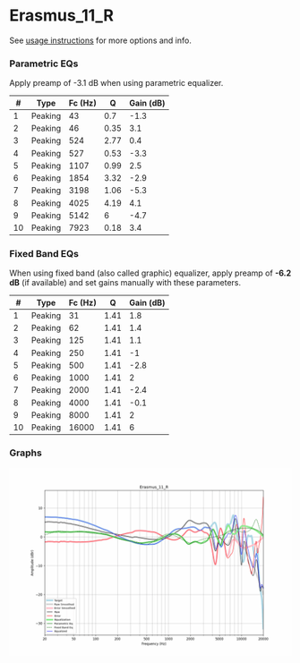 # Erasmus_11_R
See [usage instructions](https://github.com/jaakkopasanen/AutoEq#usage) for more options and info.

### Parametric EQs
Apply preamp of -3.1 dB when using parametric equalizer.

|   # | Type    |   Fc (Hz) |    Q |   Gain (dB) |
|-----|---------|-----------|------|-------------|
|   1 | Peaking |        43 | 0.7  |        -1.3 |
|   2 | Peaking |        46 | 0.35 |         3.1 |
|   3 | Peaking |       524 | 2.77 |         0.4 |
|   4 | Peaking |       527 | 0.53 |        -3.3 |
|   5 | Peaking |      1107 | 0.99 |         2.5 |
|   6 | Peaking |      1854 | 3.32 |        -2.9 |
|   7 | Peaking |      3198 | 1.06 |        -5.3 |
|   8 | Peaking |      4025 | 4.19 |         4.1 |
|   9 | Peaking |      5142 | 6    |        -4.7 |
|  10 | Peaking |      7923 | 0.18 |         3.4 |

### Fixed Band EQs
When using fixed band (also called graphic) equalizer, apply preamp of **-6.2 dB** (if available) and set gains manually with these parameters.

|   # | Type    |   Fc (Hz) |    Q |   Gain (dB) |
|-----|---------|-----------|------|-------------|
|   1 | Peaking |        31 | 1.41 |         1.8 |
|   2 | Peaking |        62 | 1.41 |         1.4 |
|   3 | Peaking |       125 | 1.41 |         1.1 |
|   4 | Peaking |       250 | 1.41 |        -1   |
|   5 | Peaking |       500 | 1.41 |        -2.8 |
|   6 | Peaking |      1000 | 1.41 |         2   |
|   7 | Peaking |      2000 | 1.41 |        -2.4 |
|   8 | Peaking |      4000 | 1.41 |        -0.1 |
|   9 | Peaking |      8000 | 1.41 |         2   |
|  10 | Peaking |     16000 | 1.41 |         6   |

### Graphs
![](./Erasmus_11_R.png)
